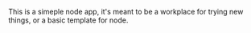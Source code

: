This is a simeple node app, it's meant to be a workplace for trying new things, or a basic template for node.
